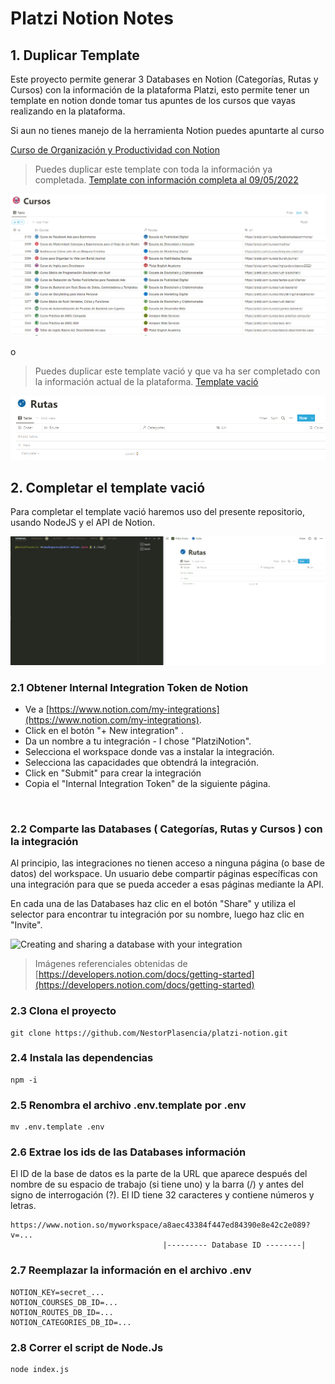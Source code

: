 # Platzi Notion Notes

## 1. Duplicar Template

Este proyecto permite generar 3 Databases en Notion (Categorías, Rutas y Cursos) con la información de la plataforma Platzi, esto permite tener un template en notion donde tomar tus apuntes de los cursos que vayas realizando en la plataforma.

Si aun no tienes manejo de la herramienta Notion puedes apuntarte al curso

[Curso de Organización y Productividad con Notion](https://platzi.com/cursos/notion/)

> Puedes duplicar este template con toda la información ya completada.
> [Template con información completa al 09/05/2022 ](https://www.notion.so/nestcode/Platzi-2e012bf2af8e4024b78ad014d9c433e1)

![complete](./assets/complete.PNG)

o

> Puedes duplicar este template vació y que va ha ser completado con la información actual de la plataforma.
> [Template vació](https://www.notion.so/nestcode/Platzi-Empty-4ec749003f1443e4afcf91a6badd7bf2)

![empty](./assets/empty.PNG)

## 2. Completar el template vació

Para completar el template vació haremos uso del presente repositorio, usando NodeJS y el API de Notion.

![charge](./assets/charge.gif)

### 2.1 Obtener Internal Integration Token de Notion

- Ve a [https://www.notion.com/my-integrations](https://www.notion.com/my-integrations).
- Click en el botón "+ New integration" .
- Da un nombre a tu integración - I chose "PlatziNotion".
- Selecciona el workspace donde vas a instalar la integración.
- Selecciona las capacidades que obtendrá la integración.
- Click en "Submit" para crear la integración
- Copia el "Internal Integration Token" de la siguiente página.

<img src="https://files.readme.io/2ec137d-093ad49-create-integration.gif" alt="" title="093ad49-create-integration.gif" loading="lazy">

### 2.2 Comparte las Databases ( Categorías, Rutas y Cursos ) con la integración

Al principio, las integraciones no tienen acceso a ninguna página (o base de datos) del workspace. Un usuario debe compartir páginas específicas con una integración para que se pueda acceder a esas páginas mediante la API.

En cada una de las Databases haz clic en el botón "Share" y utiliza el selector para encontrar tu integración por su nombre, luego haz clic en "Invite".

<img src="https://files.readme.io/0a267dd-share-database-with-integration.gif" title="Click to close..."  height="auto" alt="Creating and sharing a database with your integration" loading="lazy">

> Imágenes referenciales obtenidas de [https://developers.notion.com/docs/getting-started](https://developers.notion.com/docs/getting-started)

### 2.3 Clona el proyecto

```
git clone https://github.com/NestorPlasencia/platzi-notion.git
```

### 2.4 Instala las dependencias

```
npm -i
```

### 2.5 Renombra el archivo .env.template por .env

```
mv .env.template .env
```

### 2.6 Extrae los ids de las Databases información 

El ID de la base de datos es la parte de la URL que aparece después del nombre de su espacio de trabajo (si tiene uno) y la barra (/) y antes del signo de interrogación (?). El ID tiene 32 caracteres y contiene números y letras.

```
https://www.notion.so/myworkspace/a8aec43384f447ed84390e8e42c2e089?v=...
                                  |--------- Database ID --------|
```

### 2.7 Reemplazar la información en el archivo .env

```
NOTION_KEY=secret_...
NOTION_COURSES_DB_ID=...
NOTION_ROUTES_DB_ID=...
NOTION_CATEGORIES_DB_ID=...
```

### 2.8 Correr el script de Node.Js

```
node index.js
```



